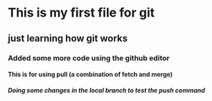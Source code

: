 # This is my first file for git
## just learning how git works
### Added some more code using the github editor
#### This is for using pull (a combination of fetch and merge)
##### Doing some changes in the local branch to test the push command
